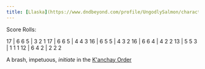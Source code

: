 ```yaml
---
title: [Llaska](https://www.dndbeyond.com/profile/UngodlySalmon/characters/40935718)
---
```


Score Rolls:

17 | 6 6 5 | 3 2 1
17 | 6 6 5 | 4 4 3
16 | 6 5 5 | 4 3 2
16 | 6 6 4 | 4 2 2
13 | 5 5 3 | 1 1 1
12 | 6 4 2 | 2 2 2

A brash, impetuous, *initiate* in the [K'anchay Order][1]


[1]: /Organizations/KanchayOrder
